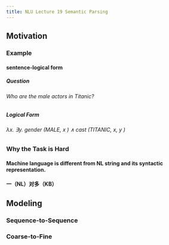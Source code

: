 ```yaml
---
title: NLU Lecture 19 Semantic Parsing
---
```


## Motivation
### Example
#### sentence-logical form
##### Question
###### Who are the male actors in Titanic?
##### Logical Form
###### λx. ∃y. gender (MALE, x ) ∧ cast (TITANIC, x, y )
### Why the Task is Hard
#### Machine language is different from NL string and its syntactic representation.
#### 一（NL）对多（KB）
## Modeling
### Sequence-to-Sequence
### Coarse-to-Fine
